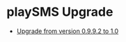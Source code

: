 playSMS Upgrade
===============

* [Upgrade from version 0.9.9.2 to 1.0](Upgrade-from-version-0.9.9.2-to-1.0.md)
